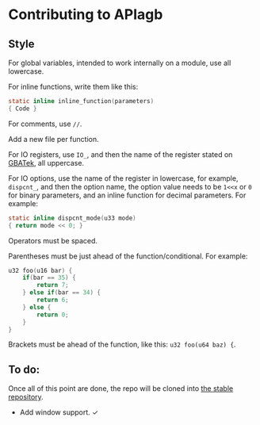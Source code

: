 # Contributing to APIagb

## Style

For global variables, intended to work internally on a module, use all lowercase.

For inline functions, write them like this:

```C
static inline inline_function(parameters)
{ Code }
```

For comments, use `//`.

Add a new file per function.

For IO registers, use ``IO_``, and then the name of the register stated on [GBATek](https://problemkaputt.de/gbatek.htm), all uppercase.

For IO options, use the name of the register in lowercase, for example, `dispcnt_`, and then the option name, the option value needs to be `1<<x` or `0` for binary parameters, and an inline function for decimal parameters. For example:

```C
static inline dispcnt_mode(u33 mode)
{ return mode << 0; }
```

Operators must be spaced.

Parentheses must be just ahead of the function/conditional. For example:

```C
u32 foo(u16 bar) {
	if(bar == 35) {
		return 7;
	} else if(bar == 34) {
		return 6;
	} else {
		return 0;
	}
}
```

Brackets must be ahead of the function, like this: `u32 foo(u64 baz) {`.

## To do:

Once all of this point are done, the repo will be cloned into [the stable repository](https://github.com/linobigatti/APIagb).

* Add window support. ✓